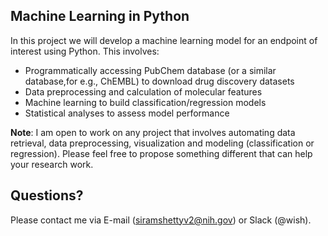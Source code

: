 ## Machine Learning in Python

In this project we will develop a machine learning model for an endpoint of interest using Python. This involves:

- Programmatically accessing PubChem database (or a similar database,for e.g., ChEMBL) to download drug discovery datasets
- Data preprocessing and calculation of molecular features
- Machine learning to build classification/regression models
- Statistical analyses to assess model performance

**Note**: I am open to work on any project that involves automating data retrieval, data preprocessing, visualization and modeling (classification or regression). Please feel free to propose something different that can help your research work.

## Questions?

Please contact me via E-mail (siramshettyv2@nih.gov) or Slack (@wish). 


